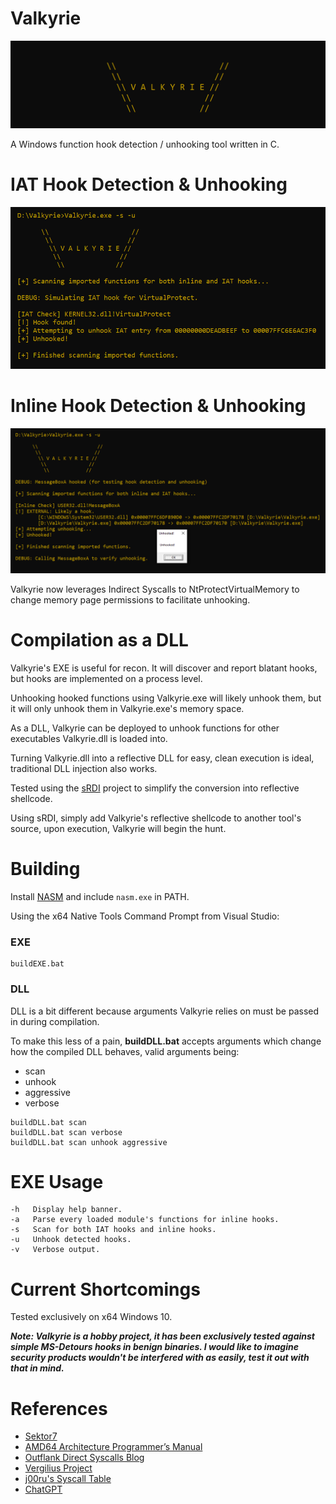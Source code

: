 # Valkyrie
![](images/Banner.png)

A Windows function hook detection / unhooking tool written in C.

# IAT Hook Detection & Unhooking
![](images/IAT_Unhooking.png)

# Inline Hook Detection & Unhooking
![](images/Inline_Unhooking.png)

Valkyrie now leverages Indirect Syscalls to NtProtectVirtualMemory to change memory page permissions to facilitate unhooking.

# Compilation as a DLL
Valkyrie's EXE is useful for recon. It will discover and report blatant hooks, but hooks are implemented on a process level.

Unhooking hooked functions using Valkyrie.exe will likely unhook them, but it will only unhook them in Valkyrie.exe's memory space.

As a DLL, Valkyrie can be deployed to unhook functions for other executables Valkyrie.dll is loaded into.

Turning Valkyrie.dll into a reflective DLL for easy, clean execution is ideal, traditional DLL injection also works.

Tested using the [sRDI](https://github.com/monoxgas/sRDI) project to simplify the conversion into reflective shellcode.

Using sRDI, simply add Valkyrie's reflective shellcode to another tool's source, upon execution, Valkyrie will begin the hunt.

# Building
Install [NASM](https://www.nasm.us/) and include `nasm.exe` in PATH.

Using the x64 Native Tools Command Prompt from Visual Studio:

### EXE
```
buildEXE.bat
```
### DLL
DLL is a bit different because arguments Valkyrie relies on must be passed in during compilation.

To make this less of a pain, **buildDLL.bat** accepts arguments which change how the compiled DLL behaves, valid arguments being:
* scan
* unhook
* aggressive
* verbose
```
buildDLL.bat scan
buildDLL.bat scan verbose
buildDLL.bat scan unhook aggressive
```


# EXE Usage
```
-h   Display help banner.
-a   Parse every loaded module's functions for inline hooks.
-s   Scan for both IAT hooks and inline hooks.
-u   Unhook detected hooks.
-v   Verbose output.
```

# Current Shortcomings
Tested exclusively on x64 Windows 10.

***Note: Valkyrie is a hobby project, it has been exclusively tested against simple MS-Detours hooks in benign binaries.
I would like to imagine security products wouldn't be interfered with as easily, test it out with that in mind.***

# References
* [Sektor7](https://institute.sektor7.net/)
* [AMD64 Architecture Programmer’s Manual](https://www.amd.com/system/files/TechDocs/40332.pdf)
* [Outflank Direct Syscalls Blog](https://outflank.nl/blog/2019/06/19/red-team-tactics-combining-direct-system-calls-and-srdi-to-bypass-av-edr/)
* [Vergilius Project](https://www.vergiliusproject.com/kernels/x64/Windows%2011/22H2%20(2022%20Update))
* [j00ru's Syscall Table](https://j00ru.vexillium.org/syscalls/nt/64/)
* [ChatGPT](https://openai.com/blog/chatgpt)

